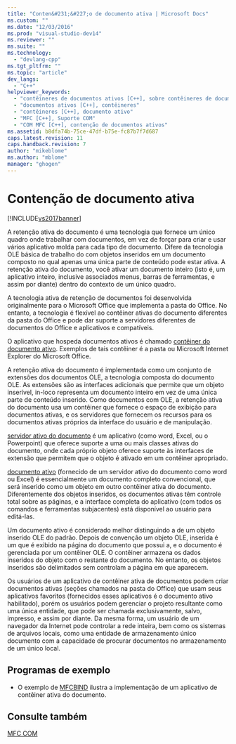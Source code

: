 ```yaml
---
title: "Conten&#231;&#227;o de documento ativa | Microsoft Docs"
ms.custom: ""
ms.date: "12/03/2016"
ms.prod: "visual-studio-dev14"
ms.reviewer: ""
ms.suite: ""
ms.technology: 
  - "devlang-cpp"
ms.tgt_pltfrm: ""
ms.topic: "article"
dev_langs: 
  - "C++"
helpviewer_keywords: 
  - "contêineres de documentos ativos [C++], sobre contêineres de documentos ativos"
  - "documentos ativos [C++], contêineres"
  - "contêineres [C++], documento ativo"
  - "MFC [C++], Suporte COM"
  - "COM MFC [C++], contenção de documentos ativos"
ms.assetid: b8dfa74b-75ce-47df-b75e-fc87b7f7d687
caps.latest.revision: 11
caps.handback.revision: 7
author: "mikeblome"
ms.author: "mblome"
manager: "ghogen"
---
```

# Conten&#231;&#227;o de documento ativa
[!INCLUDE[vs2017banner](../assembler/inline/includes/vs2017banner.md)]

A retenção ativa do documento é uma tecnologia que fornece um único quadro onde trabalhar com documentos, em vez de forçar para criar e usar vários aplicativo molda para cada tipo de documento.  Difere da tecnologia OLE básica de trabalho do com objetos inseridos em um documento composto no qual apenas uma única parte de conteúdo pode estar ativa.  A retenção ativa do documento, você ativar um documento inteiro \(isto é, um aplicativo inteiro, inclusive associados menus, barras de ferramentas, e assim por diante\) dentro do contexto de um único quadro.  
  
 A tecnologia ativa de retenção de documentos foi desenvolvida originalmente para o Microsoft Office que implementa a pasta do Office.  No entanto, a tecnologia é flexível ao contêiner ativas do documento diferentes da pasta do Office e pode dar suporte a servidores diferentes de documentos do Office e aplicativos e compatíveis.  
  
 O aplicativo que hospeda documentos ativos é chamado [contêiner do documento ativo](../mfc/active-document-containers.md).  Exemplos de tais contêiner é a pasta ou Microsoft Internet Explorer do Microsoft Office.  
  
 A retenção ativa do documento é implementada como um conjunto de extensões dos documentos OLE, a tecnologia composta do documento OLE.  As extensões são as interfaces adicionais que permite que um objeto inserível, in\-loco representa um documento inteiro em vez de uma única parte de conteúdo inserido.  Como documentos com OLE, a retenção ativa do documento usa um contêiner que fornece o espaço de exibição para documentos ativas, e os servidores que fornecem os recursos para os documentos ativas próprios da interface do usuário e de manipulação.  
  
 [servidor ativo do documento](../mfc/active-document-servers.md) é um aplicativo \(como word, Excel, ou o Powerpoint\) que oferece suporte a uma ou mais classes ativas do documento, onde cada próprio objeto oferece suporte às interfaces de extensão que permitem que o objeto é ativado em um contêiner apropriado.  
  
 [documento ativo](../Topic/Active%20Documents.md) \(fornecido de um servidor ativo do documento como word ou Excel\) é essencialmente um documento completo convencional, que será inserido como um objeto em outro contêiner ativa do documento.  Diferentemente dos objetos inseridos, os documentos ativas têm controle total sobre as páginas, e a interface completa do aplicativo \(com todos os comandos e ferramentas subjacentes\) está disponível ao usuário para editá\-las.  
  
 Um documento ativo é considerado melhor distinguindo a de um objeto inserido OLE do padrão.  Depois de convenção um objeto OLE, inserida é um que é exibido na página do documento que possui a, e o documento é gerenciada por um contêiner OLE.  O contêiner armazena os dados inseridos do objeto com o restante do documento.  No entanto, os objetos inseridos são delimitados sem controlam a página em que aparecem.  
  
 Os usuários de um aplicativo de contêiner ativa de documentos podem criar documentos ativas \(seções chamados na pasta do Office\) que usam seus aplicativos favoritos \(fornecidos esses aplicativos é o documento ativo habilitado\), porém os usuários podem gerenciar o projeto resultante como uma única entidade, que pode ser chamada exclusivamente, salvo, impresso, e assim por diante.  Da mesma forma, um usuário de um navegador da Internet pode controlar a rede inteira, bem como os sistemas de arquivos locais, como uma entidade de armazenamento único documento com a capacidade de procurar documentos no armazenamento de um único local.  
  
## Programas de exemplo  
  
-   O exemplo de [MFCBIND](../top/visual-cpp-samples.md) ilustra a implementação de um aplicativo de contêiner ativa do documento.  
  
## Consulte também  
 [MFC COM](../mfc/mfc-com.md)